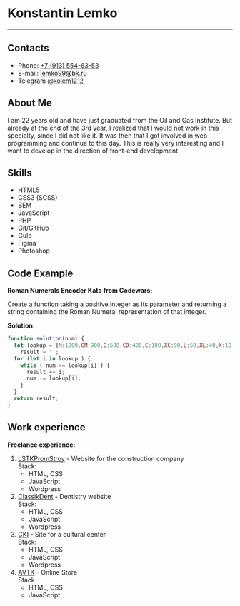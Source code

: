 # Konstantin Lemko

---

## Contacts

* Phone: [+7 (913) 554-63-53](tel:+79135546353)
* E-mail: [lemko99@bk.ru](mailto:lemko99@bk.ru)
* Telegram [@kolem1212](https://t.me/kolem1212)

## About Me

I am 22 years old and have just graduated from the Oil and Gas Institute. But already at the end of the 3rd year, I realized that I would not work in this specialty, since I did not like it. It was then that I got involved in web programming and continue to this day. This is really very interesting and I want to develop in the direction of front-end development.

## Skills

* HTML5
* CSS3 (SCSS)
* BEM
* JavaScript
* PHP
* Git/GitHub
* Gulp
* Figma
* Photoshop

## Code Example

**Roman Numerals Encoder Kata from Codewars:**

Create a function taking a positive integer as its parameter and returning a string containing the Roman Numeral representation of that integer.

**Solution:**

```javascript
function solution(num) {
  let lookup = {M:1000,CM:900,D:500,CD:400,C:100,XC:90,L:50,XL:40,X:10,IX:9,V:5,IV:4,I:1},
    result = '';
  for (let i in lookup ) {
    while ( num >= lookup[i] ) {
      result += i;
      num -= lookup[i];
    }
  }
  return result;
}
```

## Work experience

**Freelance experience:**
1. [LSTKPromStroy](https://lstkpromstroy.ru/) - Website for the construction company \
    Stack:
    * HTML, CSS
    * JavaScript
    * Wordpress 
2. [ClassikDent](https://classikdent.ru/) - Dentistry website \
    Stack:
    * HTML, CSS
    * JavaScript
    * Wordpress
3. [CKI](http://polzunova.vtkteam.ru/) - Site for a cultural center \
    Stack:
    * HTML, CSS
    * JavaScript
    * Wordpress
4. [AVTK](http://tensib.beget.tech/avtk/) - Online Store \
    Stack
    * HTML, CSS
    * JavaScript

